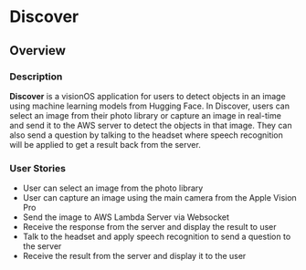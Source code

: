 # Discover

## Overview
### Description
**Discover** is a visionOS application for users to detect objects in an image using machine learning models from Hugging Face. In Discover, users can select an image from their photo library or capture an image in real-time and send it to the AWS server to detect the objects in that image. They can also send a question by talking to the headset where speech recognition will be applied to get a result back from the server. 

### User Stories
* User can select an image from the photo library
* User can capture an image using the main camera from the Apple Vision Pro
* Send the image to AWS Lambda Server via Websocket
* Receive the response from the server and display the result to user
* Talk to the headset and apply speech recognition to send a question to the server
* Receive the result from the server and display it to the user

